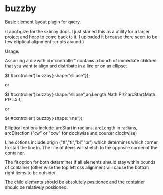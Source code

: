 buzzby
======

Basic element layout plugin for query. 

(I apologize for the skimpy docs. I just started this as a utility for a larger project and hope to come back to it. I uploaded it because there seem to be few elliptical alignment scripts around.)

Usage:

Assuming a div with id="controller" contains a bunch of immediate children that you want to align and distribute in a line or on an ellipse:

$('#controller').buzzby({shape:"ellipse"});

or 

$('#controller').buzzby({shape:"ellipse",arcLength:Math.PI/2,arcStart:Math.PI*1.5});

or

$('#controller').buzzby({shape:"line"});

Elliptical options include: arcStart in radians, arcLength in radians, arcDirection ("cw" or "ccw" for clockwise and counter clockwise)

Line options include origin ("tl","tr","bl","br") which determines which corner to start the line in. The line of items will stretch to the opposite corner of the container.

The fit option for both determines if all elements should stay within bounds of container (other wise the top left css alignment will cause the bottom right items to be outside)

The child elements should be absolutely positioned and the container should be relatively positioned.
